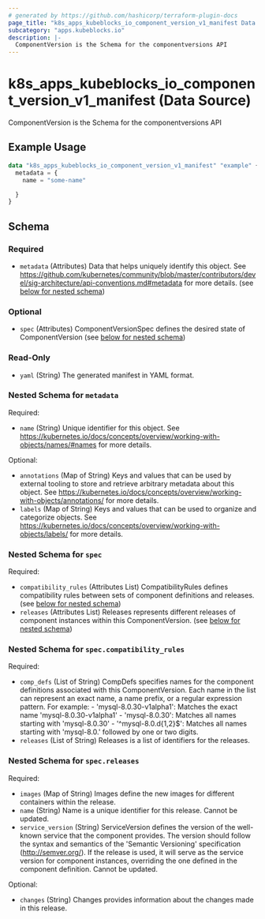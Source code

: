 ```yaml
---
# generated by https://github.com/hashicorp/terraform-plugin-docs
page_title: "k8s_apps_kubeblocks_io_component_version_v1_manifest Data Source - terraform-provider-k8s"
subcategory: "apps.kubeblocks.io"
description: |-
  ComponentVersion is the Schema for the componentversions API
---
```


# k8s_apps_kubeblocks_io_component_version_v1_manifest (Data Source)

ComponentVersion is the Schema for the componentversions API

## Example Usage

```terraform
data "k8s_apps_kubeblocks_io_component_version_v1_manifest" "example" {
  metadata = {
    name = "some-name"

  }
}
```

<!-- schema generated by tfplugindocs -->
## Schema

### Required

- `metadata` (Attributes) Data that helps uniquely identify this object. See https://github.com/kubernetes/community/blob/master/contributors/devel/sig-architecture/api-conventions.md#metadata for more details. (see [below for nested schema](#nestedatt--metadata))

### Optional

- `spec` (Attributes) ComponentVersionSpec defines the desired state of ComponentVersion (see [below for nested schema](#nestedatt--spec))

### Read-Only

- `yaml` (String) The generated manifest in YAML format.

<a id="nestedatt--metadata"></a>
### Nested Schema for `metadata`

Required:

- `name` (String) Unique identifier for this object. See https://kubernetes.io/docs/concepts/overview/working-with-objects/names/#names for more details.

Optional:

- `annotations` (Map of String) Keys and values that can be used by external tooling to store and retrieve arbitrary metadata about this object. See https://kubernetes.io/docs/concepts/overview/working-with-objects/annotations/ for more details.
- `labels` (Map of String) Keys and values that can be used to organize and categorize objects. See https://kubernetes.io/docs/concepts/overview/working-with-objects/labels/ for more details.


<a id="nestedatt--spec"></a>
### Nested Schema for `spec`

Required:

- `compatibility_rules` (Attributes List) CompatibilityRules defines compatibility rules between sets of component definitions and releases. (see [below for nested schema](#nestedatt--spec--compatibility_rules))
- `releases` (Attributes List) Releases represents different releases of component instances within this ComponentVersion. (see [below for nested schema](#nestedatt--spec--releases))

<a id="nestedatt--spec--compatibility_rules"></a>
### Nested Schema for `spec.compatibility_rules`

Required:

- `comp_defs` (List of String) CompDefs specifies names for the component definitions associated with this ComponentVersion. Each name in the list can represent an exact name, a name prefix, or a regular expression pattern. For example: - 'mysql-8.0.30-v1alpha1': Matches the exact name 'mysql-8.0.30-v1alpha1' - 'mysql-8.0.30': Matches all names starting with 'mysql-8.0.30' - '^mysql-8.0.d{1,2}$': Matches all names starting with 'mysql-8.0.' followed by one or two digits.
- `releases` (List of String) Releases is a list of identifiers for the releases.


<a id="nestedatt--spec--releases"></a>
### Nested Schema for `spec.releases`

Required:

- `images` (Map of String) Images define the new images for different containers within the release.
- `name` (String) Name is a unique identifier for this release. Cannot be updated.
- `service_version` (String) ServiceVersion defines the version of the well-known service that the component provides. The version should follow the syntax and semantics of the 'Semantic Versioning' specification (http://semver.org/). If the release is used, it will serve as the service version for component instances, overriding the one defined in the component definition. Cannot be updated.

Optional:

- `changes` (String) Changes provides information about the changes made in this release.
